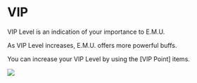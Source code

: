 # VIP

 VIP Level is an indication of your importance to E.M.U.

As VIP Level increases, E.M.U. offers more powerful buffs.

You can increase your VIP Level by using the [VIP Point] items.

![](http://astrokings.s3.amazonaws.com/html/img/help/804_001viplevel_11.jpg)